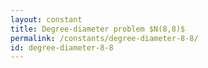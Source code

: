 ```yaml
---
layout: constant
title: Degree-diameter problem $N(8,8)$
permalink: /constants/degree-diameter-8-8/
id: degree-diameter-8-8
---
```

